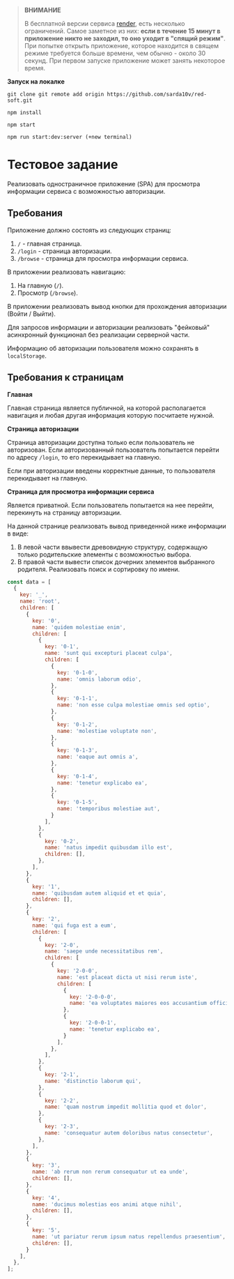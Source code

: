 > **ВНИМАНИЕ**
>  
> В бесплатной версии сервиса [render](render.com), есть несколько ограничений. Самое заметное из них: **если в течение 15 минут в приложение никто не заходил, то оно уходит в "спящий режим"**. При попытке открыть приложение, которое находится в свящем режиме требуется больше времени, чем обычно - около 30 секунд. При первом запуске приложение может занять некоторое время.

**Запуск на локалке**

```shell
git clone git remote add origin https://github.com/sarda10v/red-soft.git

npm install

npm start

npm run start:dev:server (+new terminal)

```


# Тестовое задание

Реализовать одностраничное приложение (SPA) для просмотра информации сервиса с возможностью авторизации.

## Требования

Приложение должно состоять из следующих страниц:

1. `/` - главная страница.
2. `/login` - страница авторизации.
3. `/browse` - страница для просмотра информации сервиса.

В приложении реализовать навигацию:

1. На главную (`/`).
2. Просмотр (`/browse`).

В приложении реализовать вывод кнопки для прохождения авторизации (Войти / Выйти).

Для запросов информации и авторизации реализовать "фейковый" асинхронный функциюнал без реализации серверной части.

Информацию об авторизации пользователя можно сохранять в ``localStorage``.

## Требования к страницам

**Главная**

Главная страница является публичной, на которой располагается навигация и любая другая информация которую посчитаете нужной.

**Страница авторизации**

Страница авторизации доступна только если пользователь не авторизован. Если авторизованный пользователь попытается перейти по адресу `/login`, то его перекидывает на главную.

Если при авторизации введены корректные данные, то пользователя перекидывает на главную.

**Страница для просмотра информации сервиса**

Является приватной. Если пользователь попытается на нее перейти, перекинуть на страницу авторизации.

На данной странице реализовать вывод приведенной ниже информации в виде:

1. В левой части ввывести древовидную структуру, содержащую только родительские элементы с возможностью выбора.
2. В правой части вывести список дочерних элементов выбранного родителя. Реализовать поиск и сортировку по имени.

```js
const data = [
  {
    key: '_',
    name: 'root',
    children: [
      {
        key: '0',
        name: 'quidem molestiae enim',
        children: [
          {
            key: '0-1',
            name: 'sunt qui excepturi placeat culpa',
            children: [
              {
                key: '0-1-0',
                name: 'omnis laborum odio',
              },
              {
                key: '0-1-1',
                name: 'non esse culpa molestiae omnis sed optio',
              },
              {
                key: '0-1-2',
                name: 'molestiae voluptate non',
              },
              {
                key: '0-1-3',
                name: 'eaque aut omnis a',
              },
              {
                key: '0-1-4',
                name: 'tenetur explicabo ea',
              },
              {
                key: '0-1-5',
                name: 'temporibus molestiae aut',
              }
            ],
          },
          {
            key: '0-2',
            name: 'natus impedit quibusdam illo est',
            children: [],
          },
        ],
      },
      {
        key: '1',
        name: 'quibusdam autem aliquid et et quia',
        children: [],
      },
      {
        key: '2',
        name: 'qui fuga est a eum',
        children: [
          {
            key: '2-0',
            name: 'saepe unde necessitatibus rem',
            children: [
              {
                key: '2-0-0',
                name: 'est placeat dicta ut nisi rerum iste',
                children: [
                  {
                    key: '2-0-0-0',
                    name: 'ea voluptates maiores eos accusantium officiis tempore mollitia consequatur',
                  },
                  {
                    key: '2-0-0-1',
                    name: 'tenetur explicabo ea',
                  }
                ],
              },
            ],
          },
          {
            key: '2-1',
            name: 'distinctio laborum qui',
          },
          {
            key: '2-2',
            name: 'quam nostrum impedit mollitia quod et dolor',
          },
          {
            key: '2-3',
            name: 'consequatur autem doloribus natus consectetur',
          },
        ],
      },
      {
        key: '3',
        name: 'ab rerum non rerum consequatur ut ea unde',
        children: [],
      },
      {
        key: '4',
        name: 'ducimus molestias eos animi atque nihil',
        children: [],
      },
      {
        key: '5',
        name: 'ut pariatur rerum ipsum natus repellendus praesentium',
        children: [],
      }
    ],
  },
];
```
